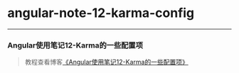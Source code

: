 # angular-note-12-karma-config      
---
### Angular使用笔记12-Karma的一些配置项            

> 教程查看博客[《Angular使用笔记12-Karma的一些配置项》](https://godbasin.github.io/2016/07/31/angular-note-12-karma-config/)                     
